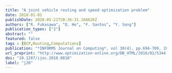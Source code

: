 ```yaml
---
title: "A joint vehicle routing and speed optimization problem"
date: 2018-01-01
publishDate: 2020-05-21T20:36:31.104626Z
authors: ["R. Fukasawa", "Q. He", "F. Santos", "Y. Song"]
publication_types: ["2"]
abstract: ""
featured: false
tags : [BCP,Routing,Computations]
publication: "*INFORMS Journal on Computing*, vol 30(4), pp.694-709, 2018" 
url_preprint: "http://www.optimization-online.org/DB_HTML/2016/02/5344.html"
doi: "10.1287/ijoc.2018.0810"
label: "j20"
---
```


